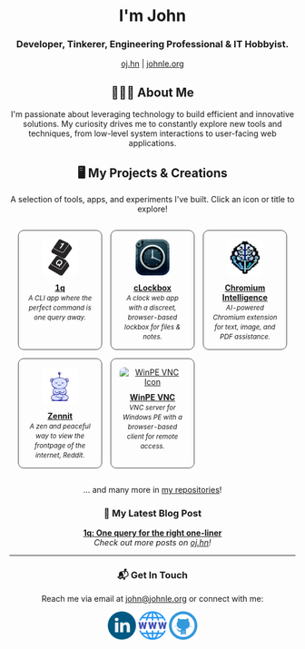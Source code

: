 <h1 align="center">I'm John</h1>
<h3 align="center">Developer, Tinkerer, Engineering Professional & IT Hobbyist.</h3>
<p align="center">
  <a href="https://oj.hn" target="_blank">oj.hn</a> | 
  <a href="https://johnle.org" target="_blank">johnle.org</a>
</p>

<h2 align="center">👨🏻‍💻 About Me</h2>
<p align="center">
  I'm passionate about leveraging technology to build efficient and innovative solutions. 
  My curiosity drives me to constantly explore new tools and techniques, 
  from low-level system interactions to user-facing web applications.
</p>

<!-- Project Grid Section (from above) -->
<h2 align="center">🖥️ My Projects & Creations</h2>
<p align="center">A selection of tools, apps, and experiments I've built. Click an icon or title to explore!</p>

<table align="center" width="100%" style="max-width: 900px; margin-left: auto; margin-right: auto; border-collapse: separate; border-spacing: 15px;">
  <tr>
    <td align="center" valign="top" width="33%" style="border: 1px solid #444; border-radius: 10px; padding: 15px;">
      <a href="https://github.com/9-5/1q" target="_blank">
        <img src="https://github.com/9-5/1q/raw/main/assets/icons/1Q.svg" alt="1q Icon" width="64" height="64" style="border-radius: 8px; margin-bottom:10px;"/>
      </a><br/>
      <strong><a href="https://github.com/9-5/1q" target="_blank">1q</a></strong><br/>
      <small><em>A CLI app where the perfect command is one query away.</em></small><br/>
    </td>
    <td align="center" valign="top" width="33%" style="border: 1px solid #444; border-radius: 10px; padding: 15px;">
      <a href="https://github.com/9-5/cLockbox" target="_blank">
        <img src="https://github.com/9-5/cLockbox/raw/main/assets/cLockbox.png" alt="cLockbox Icon" width="64" height="64" style="border-radius: 8px; margin-bottom:10px;"/>
      </a><br/>
      <strong><a href="https://github.com/9-5/cLockbox" target="_blank">cLockbox</a></strong><br/>
      <small><em>A clock web app with a discreet, browser-based lockbox for files & notes.</em></small><br/>
    </td>
    <td align="center" valign="top" width="33%" style="border: 1px solid #444; border-radius: 10px; padding: 15px;">
      <a href="https://github.com/9-5/Chromium-Intelligence" target="_blank">
        <img src="https://github.com/9-5/Chromium-Intelligence/raw/main/ext/logo.png" alt="Chromium Intelligence Icon" width="64" height="64" style="border-radius: 8px; margin-bottom:10px;"/>
      </a><br/>
      <strong><a href="https://github.com/9-5/Chromium-Intelligence" target="_blank">Chromium Intelligence</a></strong><br/>
      <small><em>AI-powered Chromium extension for text, image, and PDF assistance.</em></small><br/>
    </td>  
  </tr>
  <tr>
    <td align="center" valign="top" width="33%" style="border: 1px solid #444; border-radius: 10px; padding: 15px;">
      <a href="https://github.com/9-5/Zennit" target="_blank">
        <img src="https://github.com/9-5/Zennit/raw/main/assets/zennit-logo.png" alt="Zennit Icon" width="64" height="64" style="border-radius: 8px; margin-bottom:10px;"/>
      </a><br/>
      <strong><a href="https://github.com/9-5/Zennit" target="_blank">Zennit</a></strong><br/>
      <small><em>A zen and peaceful way to view the frontpage of the internet, Reddit.</em></small><br/>
    </td>
    <td align="center" valign="top" width="33%" style="border: 1px solid #444; border-radius: 10px; padding: 15px;">
      <a href="https://github.com/9-5/WinPE-VNC" target="_blank">
        <img src="https://github.com/user-attachments/assets/9a1e0fc7-ce00-4cd3-9f88-70ed5d14f73f" alt="WinPE VNC Icon" width="64" height="64" style="border-radius: 8px; margin-bottom:10px;"/> 
      </a><br/>
      <strong><a href="https://github.com/9-5/WinPE-VNC" target="_blank">WinPE VNC</a></strong><br/>
      <small><em>VNC server for Windows PE with a browser-based client for remote access.</em></small><br/>
    </td>
    <td width="33%"></td> 
  </tr>
</table>
<p align="center" style="margin-top: 10px;">
  ... and many more in <a href="https://github.com/9-5?tab=repositories" target="_blank">my repositories</a>!
</p>

<h3 align="center">💭 My Latest Blog Post</h3>
<p align="center">
  <a href="https://oj.hn/1q" target="_blank"><strong>1q: One query for the right one-liner</strong></a>
  <br/>
  <em>Check out more posts on <a href="https://oj.hn/" target="_blank">oj.hn</a>!</em>
</p>

<hr/>
<h3 align="center">📬 Get In Touch</h3>
<p align="center">
  Reach me via email at <a href="mailto:john@johnle.org">john@johnle.org</a> or connect with me:
</p>
<p align="center">
  <a href="https://linkedin.com/in/johnle" target="_blank"><img src="https://raw.githubusercontent.com/9-5/9-5/main/linkedin.png" alt="LinkedIn - John Le" height="50" width="50" /></a>
  <a href="https://johnle.org/" target="_blank"><img src="https://raw.githubusercontent.com/9-5/9-5/main/web.png" alt="Website - johnle.org" height="50" width="50" /></a>
  <a href="https://github.com/9-5/" target="_blank"><img src="https://raw.githubusercontent.com/9-5/9-5/main/github.png" alt="GitHub - 9-5" height="50" width="50" /></a>
</p>
